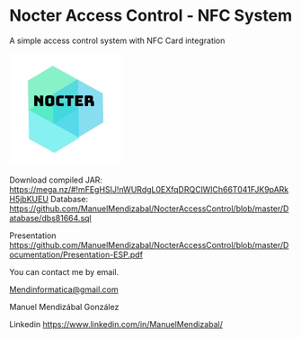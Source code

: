 # Nocter Access Control - NFC System
A simple access control system with NFC Card integration

![alt text](https://github.com/ManuelMendizabal/NocterAccessControl/blob/master/Documentation/image--001.jpg)

Download compiled JAR: https://mega.nz/#!mFEgHSIJ!nWURdgL0EXfqDRQClWlCh66T041FJK9pARkH5jbKUEU
Database: https://github.com/ManuelMendizabal/NocterAccessControl/blob/master/Database/dbs81664.sql


Presentation
https://github.com/ManuelMendizabal/NocterAccessControl/blob/master/Documentation/Presentation-ESP.pdf

You can contact me by email. 

Mendinformatica@gmail.com

Manuel Mendizábal González

Linkedin 
https://www.linkedin.com/in/ManuelMendizabal/

